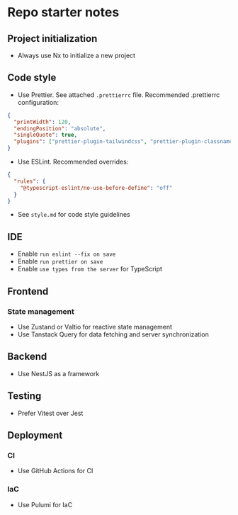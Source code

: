 # Repo starter notes

## Project initialization

- Always use Nx to initialize a new project

## Code style

- Use Prettier. See attached `.prettierrc` file. Recommended .prettierrc configuration:

```json
{
  "printWidth": 120,
  "endingPosition": "absolute",
  "singleQuote": true,
  "plugins": ["prettier-plugin-tailwindcss", "prettier-plugin-classnames"]
}
```
- Use ESLint. Recommended overrides:

```json
{
  "rules": {
    "@typescript-eslint/no-use-before-define": "off"
  }
}
```

- See `style.md` for code style guidelines

## IDE 
- Enable `run eslint --fix on save`
- Enable `run prettier on save`
- Enable `use types from the server` for TypeScript

## Frontend 

### State management

- Use Zustand or Valtio for reactive state management
- Use Tanstack Query for data fetching and server synchronization

## Backend

- Use NestJS as a framework

## Testing

- Prefer Vitest over Jest

## Deployment

### CI

- Use GitHub Actions for CI

### IaC

- Use Pulumi for IaC
